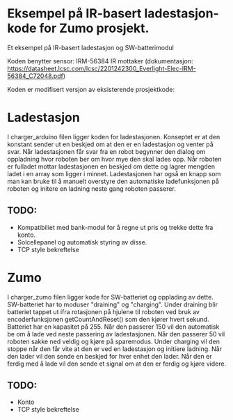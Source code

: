# Eksempel på IR-basert ladestasjon-kode for Zumo prosjekt.
Et eksempel på IR-basert ladestasjon og SW-batterimodul

Koden benytter sensor: IRM-56384 IR mottaker (dokumentasjon: https://datasheet.lcsc.com/lcsc/2201242300_Everlight-Elec-IRM-56384_C72048.pdf)

Koden er modifisert versjon av eksisterende prosjektkode:

# Ladestasjon
I charger_arduino filen ligger koden for ladestasjonen. Konseptet er at den konstant sender ut en beskjed om at den er en ladestasjon og venter på svar.
  Når ladestasjonen får svar fra en robot begynner den dialog om oppladning hvor roboten ber om hvor mye den skal lades opp.
  Når roboten er fulladet mottar ladestasjonen en beskjed om dette og lagrer mengden ladet i en array som ligger i minnet.
  Ladestasjonen har også en knapp som man kan bruke til å manuelt overstyre den automatiske ladefunksjonen på roboten og initere en ladning neste gang roboten passerer.

## TODO:
- Kompatibiliet med bank-modul for å regne ut pris og trekke dette fra konto.
- Solcellepanel og automatisk styring av disse.
- TCP style bekreftelse

# Zumo
I charger_zumo filen ligger kode for SW-batteriet og opplading av dette. 
  SW-batteriet har to moduser "draining" og "charging". 
  Under draining blir batteriet tappet ut ifra rotasjonen på hjulene til roboten ved bruk av encoderfunksjonen getCountAndReset() som den kjører hvert sekund. 
  Batteriet har en kapasitet på 255. Når den passerer 150 vil den automatisk be om å lade ved neste passering av ladestasjonen. 
  Når den passerer 50 vil roboten sakke ned veldig og kjøre på sparemodus.
  Under charging vil den stoppe når den får vite at den er ved en ladestasjon og initiere ladning.
  Når den lader vil den sende en beskjed for hver enhet den lader.
  Når den er ferdig med å lade vil den sende et signal om at den er ferdig og kjøre videre. 

## TODO:
- Konto
- TCP style bekreftelse
